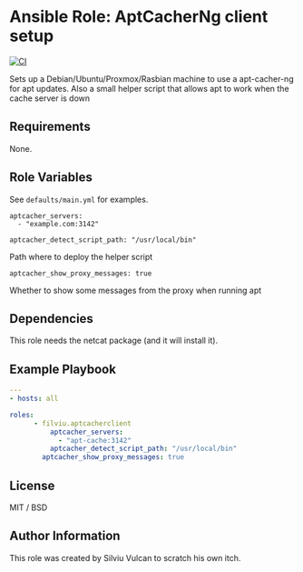 # Ansible Role: AptCacherNg client setup

[![CI](https://github.com/silviuvulcan/ansible-role-aptcacherclient/workflows/CI/badge.svg?event=push)](https://github.com/silviuvulcan/ansible-role-aptcacherclient/actions?query=workflow%3ACI)

Sets up a Debian/Ubuntu/Proxmox/Rasbian machine to use a apt-cacher-ng for apt updates. Also a small helper script that allows apt to work when the cache server is down

## Requirements

None.

## Role Variables

See `defaults/main.yml` for examples.

    aptcacher_servers:
      - "example.com:3142"

    aptcacher_detect_script_path: "/usr/local/bin"

Path where to deploy the helper script

    aptcacher_show_proxy_messages: true

Whether to show some messages from the proxy when running apt

## Dependencies

This role needs the netcat package (and it will install it).

## Example Playbook

```yaml
---
- hosts: all

roles:
      - filviu.aptcacherclient
          aptcacher_servers:
            - "apt-cache:3142"
          aptcacher_detect_script_path: "/usr/local/bin"
        aptcacher_show_proxy_messages: true
```

## License

MIT / BSD


## Author Information

This role was created by Silviu Vulcan to scratch his own itch.
